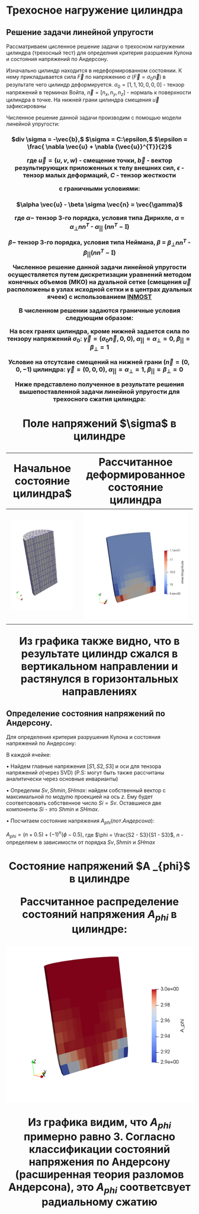 # Трехосное нагружение цилиндра
## Решение задачи линейной упругости
Рассматриваем цисленное решение задачи о трехосном нагружении цилиндра (трехосный тест) для определния критерия разршения Кулона и состояния напряжений по Андерсону.

Изначально цилиндр находится в недеформированном состоянии. К нему прикладывается сила $\vec{F}$ по напряжению $\sigma$ ($\vec{F} = \sigma _{0} \vec{n}$) в результате чего 
цилиндр деформируется. $\sigma _{0} = [1, 1, 10, 0, 0, 0]$ - тензор напряжений в терминах Войта, $\vec{n} = [n _{x}, n _{y},  n _{z}]$ - нормаль к поверхности цилиндра в точке.
На нижней грани цилиндра смещения $\vec{u}$ зафиксированы

Численное решение данной задачи производим с помощью модели линейной упругости:

<h3 align="center">$div \sigma = -\vec{b},$ $\sigma = C:\epsilon,$ $\epsilon = \frac{ \nabla \vec{u} + \nabla {\vec{u}}^{T}}{2}$

где $\vec{u} = (u, v, w)$ - смещение точки, $\vec{b}$ - вектор результирующих приложенных к телу внешних сил,
$\epsilon$ - тензор малых деформаций, $С$ - тензор жесткости

с граничными условиями:

<h3 align="center">$\alpha \vec{u} - \beta \sigma \vec{n} = \vec{\gamma}$

где $\alpha -$ тензор 3-го порядка, условия типа Дирихле, $\alpha$ = ${\alpha}_{\bot} n n^{T}$ - ${\alpha} _{||}$ $(n n^{T} - \mathbb{I})$

$\beta -$ тензор 3-го порядка, условия типа Неймана, $\beta$ = ${\beta}_{\bot} n n^{T}$ - $\beta _{||} (n n^{T} - \mathbb{I})$

Численное решение данной задачи линейной упругости осуществляется путем дискретизации уравнений методом конечных объемов (МКО) на дуальной сетке (смещения $\vec{u}$ расположены в узлах исходной сетки и в центрах дуальных ячеек) с использованием 
<a href="https://github.com/INMOST-DEV/INMOST ">INMOST</a>

В численном решении задаются граничные условия следующим образом:

На всех гранях цилиндра, кроме нижней задается сила по тензору напряжений $\sigma _{0}$: $\vec{\gamma} = ( \sigma _{0} \vec{n} , 0, 0)$, $\alpha _{||} = \alpha _{\bot} = 0$,  $\beta _{||} = \beta _{\bot} = 1$

Условие на отсутсвие смещений на нижней грани ($\vec{n} = (0, 0, -1)$ цилиндра: $\vec{\gamma} = ( 0, 0, 0)$, $\alpha _{||} = \alpha _{\bot} = 1$,  $\beta _{||} = \beta _{\bot} = 0$

Ниже представлено полученное в результате решения вышепоставленной задачи линейной упругости для трехосного сжатия цилиндра:

<h1 align="center"> Поле напряжений $\sigma$ в цилиндре
  
Начальное состояние цилиндра$ |  Рассчитанное деформированное состояние цилиндра
:-------------------------:|:-------------------------:
![My Image](pics/cyl1_gr.png)  |  ![My Image](pics/cyl1.png)

Из графика также видно, что в результате цилиндр сжался в вертикальном направлении и растянулся в горизонтальных направлениях

## Определение состояния напряжений по Андерсону.

Для определения критерия разрушения Кулона и состояния напряжений по Андерсону:

В каждой ячейке:

• Найдем главные напряжения $[S1, S2, S3]$ и оси для тензора напряжений $\sigma$(через SVD) (P.S: могут быть также рассчитаны аналитически через 
основные инварианты)

• Определим $Sv, Shmin, SHmax$: найдем собственный вектор с максимальной по модулю проекцией на ось $z$. Ему будет соответсвовать
собственное число $Si = Sv$. Оставшиеся две компоненты $Si$ - это $Shmin$ и $SHmax$.

• Посчитаем состояние напряжения $A _{phi} (по т. Андерсона)$:

  $A _{phi} = (n + 0.5) + (-1)^{n} (\phi - 0.5),$ где $\phi = \frac{S2 - S3}{S1 - S3}$, $n$ - определяем в зависимости от порядка $Sv, Shmin$ и $SHmax$
  
<h1 align="center"> Состояние напряжений $A _{phi}$ в цилиндре
  
Рассчитанное распределение состояний напряжения $A _{phi}$ в цилиндре:

![My Image](pics/Aphi1.png) 

Из графика видим, что $A _{phi}$ примерно равно $3$. Согласно классификации состояний напряжения по Андерсону (расширенная теория разломов Андерсона),
это $A _{phi}$ соответсвует радиальному сжатию
